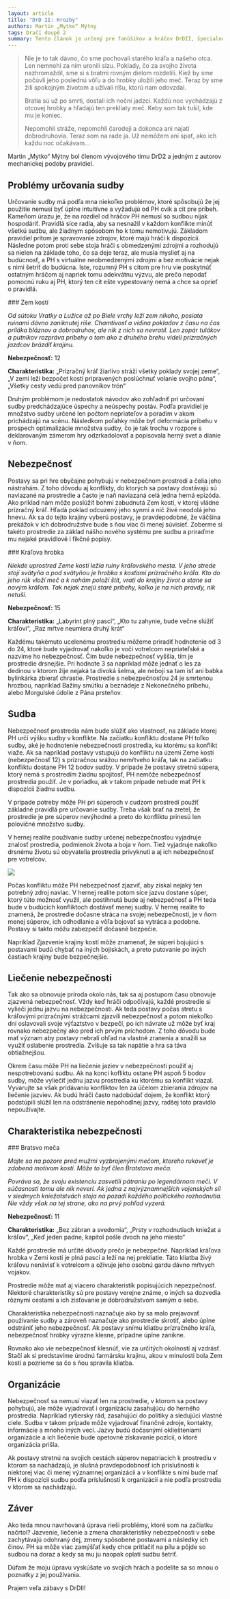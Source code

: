```yaml
---
layout: article
title: "DrD II: Hrozby"
authors: Martin „Mytko“ Mýtny
tags: Dračí doupě 2
summary: Tento článok je určený pre fanúšikov a hráčov DrDII, špecialne pre tých, ktorým nie úplne vyhovujú pravidlá spojené so sudbou. Pokúsim sa ponúknuť plnohodnotnú náhradu, ktorá nenaruší fungovanie pravidiel ako celku a prinesie do hry niečo nové.
---
```


> Nie je to tak dávno, čo sme pochovali starého kráľa a našeho otca. Len nemnohí za ním uronili slzu. Poklady, čo za svojho života nazhromaždil, sme si s bratmi rovným dielom rozdelili. Kiež by sme počúvli jeho poslednú vôľu a do hrobky uložili jeho meč. Teraz by sme žili spokojným životom a užívali ríšu, ktorú nam odovzdal.
>
> Bratia sú už po smrti, dostali ich noční jadzci. Každú noc vychádzajú z otcovej hrobky a hľadajú ten prekliaty meč. Keby som tak tušil, kde mu je koniec.
>
> Nepomohli stráže, nepomohli čarodeji a dokonca ani najatí dobrodruhovia. Teraz som na rade ja. Už nemôžem ani spať, ako ich každu noc očakávam...

<div class="sidebar" markdown="1">Martin „Mytko“ Mýtny bol členom vývojového tímu DrD2 a jedným z autorov mechanickej podoby pravidiel.

</div>

## Problémy určovania sudby

Určovanie sudby má podľa mna niekoľko problémov, ktoré spôsobujú že jej použitie nemusí byť úplne intuitívne a vyžadujú od PH cvik a cit pre príbeh. Kameňom úrazu je, že na rozdiel od hráčov PH nemusí so sudbou nijak hospodáriť. Pravidlá síce radia, aby sa nesnažil v každom konflikte minúť všetkú sudbu, ale žiadnym spôsobom ho k tomu nemotivujú. Základom pravidiel pritom je spravovanie zdrojov, ktoré majú hráči k dispozícii. Následne potom proti sebe stoja hráči s obmedzenými zdrojmi a rozhodujú sa nielen na základe toho, čo sa deje teraz, ale musia myslieť aj na budúcnosť, a PH s virtuálne neobmedzenými zdrojmi a bez motivácie nejak s nimi šetriť do budúcna. Iste, rozumný PH s citom pre hru vie poskytnúť ostatným hráčom aj napriek tomu adekvátnu výzvu, ale prečo nepodať pomocnú ruku aj PH, ktorý ten cit ešte vypestovaný nemá a chce sa oprieť o pravidlá.

<div class="sidebar" markdown="1">### Zem kostí

_Od sútoku Vratky a Lužice až po Biele vrchy leží zem nikoho, posiata ruinami dávno zaniknutej ríše. Chamtivosť a vidina pokladov z času na čas príláka bláznov a dobrodruhov, ale nik z nich sa nevratil. Len zopár tulákov a putníkov rozpráva príbehy o tom ako z druhého brehu videli prízračných jazdcov brázdiť krajinu._

__Nebezpečnosť:__ 12

__Charakteristika:__ „Prízračný kráľ žiarlivo stráži všetky poklady svojej zeme“, „V zemi leží bezpočet kostí pripravených poslúchnuť volanie svojho pána“, „Všetky cesty vedú pred panovníkov trón“

</div>

Druhým problémom je nedostatok návodov ako zohľadniť pri určovaní sudby predchádzajúce úspechy a neúspechy postáv. Podľa pravidiel je množstvo sudby určené len počtom nepriateľov a poradím v akom prichádzajú na scénu. Následkom poľahky môže byť deformácia príbehu v prospech optimalizácie množstva sudby, čo je tak trochu v rozpore s deklarovaným zámerom hry odzrkadolovať a popisovala herný svet a dianie v ňom.

## Nebezpečnosť

Postavy sa pri hre obyčajne pohybujú v nebezpečnom prostredí a čelia jeho nástrahám. Z toho dôvodu aj konflikty, do ktorých sa postavy dostávajú sú naviazané na prostredie a často je naň naviazaná celá jedna herná epizóda. Ako príklad nám môže poslúžiť bohmi zabudnutá Zem kostí, v ktorej vládne prízračný kráľ. Hľadá poklad odcuzený jeho synmi a nič živé neodolá jeho hnevu. Ak sa do tejto krajiny vyberú postavy, je pravdepodobné, že väčšina prekážok v ich dobrodružstve bude s ňou viac či menej súvisieť. Zoberme si takéto prostredie za základ nášho nového systému pre sudbu a priraďme mu nejaké pravidlové i fikčné popisy.

<div class="sidebar" markdown="1">### Kráľova hrobka

_Niekde uprostred Zeme kostí ležia ruiny kráľovského mesta. V jeho strede stojí svätyňa a pod svätyňou je hrobka s kosťami prízračného kráľa. Kto do jeho rúk vloží meč a k nohám položí štít, vrati do krajiny život a stane sa novým kráľom. Tak nejak znejú staré príbehy, koľko je na nich pravdy, nik netuší._

__Nebezpečnosť:__ 15

__Charakteristika:__ „Labyrint plný pascí“, „Kto tu zahynie, bude večne slúžiť kráľovi“, „Raz mŕtve neumiera druhý krát“

</div>

Každému takémuto ucelenému prostrediu môžeme priradiť hodnotenie od 3 do 24, ktoré bude vyjadrovať nakoľko je voči votrelcom nepriateľské a nazvime ho nebezpečnosť. Čím bude nebezpečnosť vyššia, tím je prostredie drsnejšie. Pri hodnote 3 sa napríklad môže jednať o les za dedinou v ktorom žije nejaká ta divoká šelma, ale nebojí sa tam ísť ani babka bylinkárka zbierať chrastie. Prostredie s nebezpečnosťou 24 je smrtenou hrozbou, napríklad Bažiny smútku a beznádeje z Nekonečného príbehu, alebo Morgulské údolie z Pána prsteňov.

## Sudba

Nebezpečnosť prostredia nám bude slúžiť ako vlastnosť, na základe ktorej PH určí výšku sudby v konflikte. Na začiatku konfliktu dostane PH toľko sudby, aké je hodnotenie nebezpečnosti prostredia, ku ktorému sa konflikt viaže. Ak sa napríklad postavy vstupujú do konfliktu na území Zeme kostí (nebezpečnosť 12) s prízračnou srážou nemŕtveho kráľa, tak na začiatku konfliktu dostane PH 12 bodov sudby. V prípade že postavy stretnú súpera, ktorý nemá s prostredím žiadnu spojitosť, PH nemôže nebezpečnosť prostredia použiť. Je v poriadku, ak v takom prípade nebude mať PH k dispozícii žiadnu sudbu.

V prípade potreby môže PH pri súperoch v cudzom prostredí použiť základné pravidlá pre určovanie sudby. Treba však brať na zretel, že prostredie je pre súperov nevýhodné a preto do konfliktu prinesú len polovičné množstvo sudby.

V hernej realite používanie sudby určenej nebezpečnosťou vyjadruje znalosť prostredia, podmienok života a boja v ňom. Tiež vyjadruje nakoľko drsnému životu sú obyvatelia prostredia privyknutí a aj ich nebezpečnosť pre votrelcov.

![](claymore-and-armour-fr-opt.jpg)

Počas konfliktu môže PH nebezpečnosť zjazviť, aby získal nejaký ten potrebný zdroj naviac. V hernej realite potom síce jazvu dostane súper, ktorý túto možnosť využil, ale postihnutá bude aj nebezpečnosť a PH teda bude v budúcich konfliktoch dostávať menej sudby. V hernej realite to znamená, že prostredie dočasne stráca na svojej nebezpečnosti, je v ňom menej súperov, ich odhodlanie a vôľa bojovať sa vytráca a podobne. Postavy si takto môžu zabezpečiť dočasné bezpečie.

Napríklad Zjazvenie krajiny kostí môže znamenať, že súperi bojujúci s postavami budú chybať na iných bojiskách, a preto putovanie po iných častiach krajiny bude bezpečnejšie.

## Liečenie nebezpečnosti

Tak ako sa obnovuje príroda okolo nás, tak sa aj postupom času obnovuje zjazvená nebezpečnosť. Vždy keď hráči odpočívajú, každé prostredie si vylieči jednu jazvu na nebezpečnosti. Ak teda postavy počas stretu s kráľovými prízračnými strážcami zjazvili nebezpečnosť a potom niekoľko dní oslavovali svoje výťaztstvo v bezpečí, po ich návrate už môže byť kraj rovnako nebezpečný ako pred ich prvým príchodom. Z toho dôvodu bude mať význam aby postavy nebrali ohľad na vlastné zranenia a snažili sa využiť oslabenie prostredia. Zvišuje sa tak napätie a hra sa táva obtiažnejšou.

Okrem času môže PH na liečenie jaziev v nebezpečnosti použiť aj nespotrebovanú sudbu. Ak na konci kofliktu ostane PH aspoň 5 bodov sudby, môže vyliečiť jednu jazvu prostredia ku ktorému sa konflikt viazal. Vyvarujte sa však pridávaniu konfliktov len za účelom zbierania zdrojov na liečenie jazviev. Ak budú hráči často nadobúdať dojem, že konflikt ktorý podstúpili slúžil len na odstránenie nepohodlnej jazvy, radšej toto pravidlo nepoužívajte.

## Charakteristika nebezpečnosti

<div class="sidebar" markdown="1">### Bratsvo meča

_Majte sa na pozore pred mužmi vyzbrojenými mečom, ktoreho rukoveť je zdobená motívom kostí. Môže to byť člen Bratstava meča._

_Povráva sa, že svoju existenciu zasvetili pátraniu po legendárnom meči. V súčasnosti tomu ale nik neverí. Ak jedna z najvýznamnejších vojenských síl v siedmych kniežatstvách stoja na pozadí každého politického rozhodnutia. Nie vždy však na tej strane, ako na prvý pohľad vyzerá._

__Nebezpečnosť:__ 11

__Charakteristika:__ „Bez zábran a svedomia“, „Prsty v rozhodnutiach kniežat a kráľov“, „Keď jeden padne, kapitol pošle dvoch na jeho miesto“

</div>

Každé prostredie má určité dôvody prečo je nebezpečné. Napríklad kráľova hrobka v Zemi kostí je plná pascí a leží na nej prekliatie. Táto kliatba živý kráľovu nenávisť k votrelcom a oživuje jeho osobnú gardu dávno mŕtvych vojakov.

Prostredie môže mať aj viacero charakteristík popisujúcich nepezpečnosť. Niektoré charakteristiky sú pre postavy verejne známe, o iných sa dozvedia rôznymi cestami a ich zisťovanie je dobrodružstvom samým o sebe.

Charakteristika nebezpečnosti naznačuje ako by sa malo prejavovať používanie sudby a zároveň naznačuje ako prostredie skrotiť, alebo úplne odstrániť jeho nebezpečnosť. Ak postavy snímu kliatbu prízračného kráľa, nebezpečnosť hrobky výrazne klesne, prípadne úplne zanikne.

Rovnako ako vie nebezpečnosť klesnúť, vie za určitých okolností aj vzdrásť. Stačí ak si predstavíme úrodnú farmársku krajinu, akou v minulosti bola Zem kostí a pozrieme sa čo s ňou spravila kliatba.

## Organizácie

Nebezpečnosť sa nemusí viazať len na prostredie, v ktorom sa postavy pohybujú, ale môže vyjadrovať i organizáciu zasahujúcu do herného prostredia. Napríklad rytiersky rád, zasahujúci do politiky a sledujúci vlastné ciele. Sudba v takom prípade môže vyjadrovať finančné zdroje, kontakty, informácie a mnoho iných vecí. Jazvy budú dočasnými okliešteniami organizácie a ich liečenie bude opetovné ziskavanie pozícií, o ktoré organizácia prišla.

Ak postavy stretnú na svojich cestách súperov nepatriacich k prostrediu v ktorom sa nachádzajú, je slušná pravdepodobnosť ich príslušnosti k niektorej viac či menej významnej organizácii a v konflikte s nimi bude mať PH k dispozícii sudbu podľa príslušnosti k organizácii a nie podľa prostredia v ktorom sa nachádzajú.

## Záver

Ako teda mnou navrhovaná úprava rieši problémy, ktoré som na začiatku načrtol? Jazvenie, liečenie a zmena charakteristiky nebezpečnosti v sebe zachytávajú odohraný dej, zmeny spôsobené postavami a následky ich činov. PH sa môže viac zamýšľať kedy chce pritlačiť na pílu a pôjde so sudbou na doraz a kedy sa mu ju naopak oplatí sudbu šetriť.

Dúfam že moju úpravu vyskúšate vo svojich hrách a podelíte sa so mnou o poznatky z jej používania.

Prajem veľa zábavy s DrDII!

